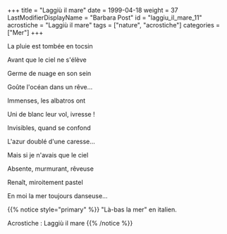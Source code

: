 +++
title = "Laggiù il mare"
date = 1999-04-18
weight = 37
LastModifierDisplayName = "Barbara Post"
id = "laggiu_il_mare_11"
acrostiche = "Laggiù il mare"
tags = ["nature", "acrostiche"]
categories = ["Mer"]
+++

La pluie est tombée en tocsin

Avant que le ciel ne s'élève

Germe de nuage en son sein

Goûte l'océan dans un rêve...

Immenses, les albatros ont

Uni de blanc leur vol, ivresse !

Invisibles, quand se confond

L'azur doublé d'une caresse...

Mais si je n'avais que le ciel

Absente, murmurant, rêveuse

Renaît, miroitement pastel

En moi la mer toujours danseuse...

{{% notice style="primary" %}}
\"Là-bas la mer\" en italien.

Acrostiche : Laggiù il mare
{{% /notice %}}
